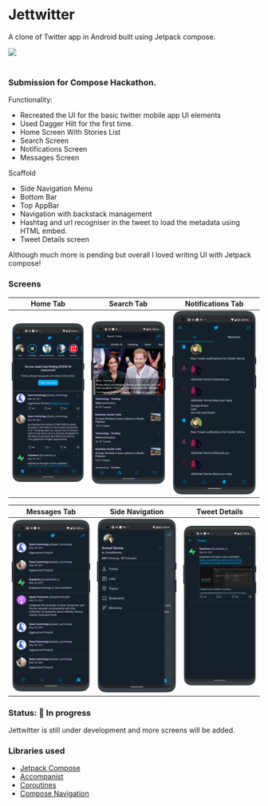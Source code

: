 # Jettwitter

A clone of Twitter app in Android built using Jetpack compose.

<div align="left">
    <a href = "https://developer.android.com/jetpack/androidx/versions/all-channel#may_5_2021">
        <img src = "https://img.shields.io/badge/Jetpack%20Compose-1.0.0%20beta08-brightgreen" />
    </a>
</div>
<br>

### Submission for Compose Hackathon.

Functionality:
* Recreated the UI for the basic twitter mobile app UI elements
* Used Dagger Hilt for the first time.
* Home Screen With Stories List
* Search Screen
* Notifications Screen
* Messages Screen

Scaffold
* Side Navigation Menu
* Bottom Bar
* Top AppBar
* Navigation with backstack management
* Hashtag and url recogniser in the tweet to load the metadata using HTML embed.
* Tweet Details screen

Although much more is pending but overall I loved writing UI with Jetpack compose!

### Screens
Home Tab             |  Search Tab | Notifications Tab
:-------------------------:|:-------------------------: | :-------------------------: 
<img src="art/screen1.png" width=240 />  |  <img src="art/screen2.png" width=240 /> | <img src="art/screen3.png" width=240 />

Messages Tab             |  Side Navigation | Tweet Details
:-------------------------:|:-------------------------: | :-------------------------: 
<img src="art/screen4.png" width=240 />  |  <img src="art/screen5.png" width=240 /> | <img src="art/screen6.png" width=240 />


### Status: 🚧 In progress
<p>Jettwitter is still under development and more screens will be added.</p>

### Libraries used

* [Jetpack Compose]
* [Accompanist]
* [Coroutines]
* [Compose Navigation]

[Jetpack Compose]: https://developer.android.com/jetpack/compose
[Accompanist]: https://github.com/chrisbanes/accompanist
[Coroutines]: https://developer.android.com/kotlin/coroutines
[Compose Navigation]: https://developer.android.com/jetpack/compose/navigation